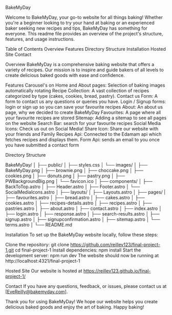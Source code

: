 BakeMyDay

Welcome to BakeMyDay, your go-to website for all things baking! Whether you're a beginner looking to try your hand at baking or an experienced baker seeking new recipes and tips, BakeMyDay has something for everyone. This readme file provides an overview of the project's structure, features, and usage instructions.

Table of Contents
Overview
Features
Directory Structure
Installation
Hosted Site
Contact


Overview
BakeMyDay is a comprehensive baking website that offers a variety of recipes. Our mission is to inspire and guide bakers of all levels to create delicious baked goods with ease and confidence.

Features
Carousel's on Home and About pages: Selection of baking images automatically rotating 
Recipe Collection: A vast collection of recipes categorized by type (cakes, cookies, bread, pastry).
Contact us Form: A form to contact us any questions or queries you have. 
Login / Signup forms: login or sign up so you can save your favourite recipes
About: An about us page, why we decided to create BakeMyDay
Favourites: A page where all your favourite recipes are stored
Sitemap: Adding a sitemap to see all pages on the website 
Search Bar: search for your favourite recipes 
Social Media Icons: Check us out on Social Media! 
Share Icon: Share our website with your friends and Family
Recipes Api: Connected to the Edamam api which fetches recipes and displays them.
Form Api: sends an email to you once you have submitted a contact form 

Directory Structure

BakeMyDay/
│
├── public/
│   ├── styles.css
│   └── images/
│       ├── BakeMyDay.png
│       ├── brownie.png
│       ├── choccake.png
│       ├── cookies.png
│       ├── donuts.png
│       ├── pastry.png
│       ├── PWBackgroundBig.png
│       └── favicon.ico
│
├── components/
│   ├── BackToTop.astro
│   ├── Header.astro
│   ├── Footer.astro
│   └── SocialMediaIcons.astro
│
├── layouts/
│   ├── Layouts.astro
│
├── pages/
|   ├── favourites.astro
│   ├── bread.astro
│   ├── cakes.astro
│   ├── cookies.astro
│   ├── recipes-details.astro
│   ├── recipes.astro
│   ├── pastries.astro
│   ├── about.astro
│   ├── contact.astro
│   ├── index.astro
│   ├── login.astro
│   ├── response.astro
│   ├── search-results.astro
│   ├── signup.astro
│   ├── signupconfirmation.astro
│   ├── sitemap.astro
│   └── terms.astro
│
└── README.md


Installation
To set up the BakeMyDay website locally, follow these steps:

Clone the repository:
git clone https://github.com/reillev123/final-project-1.git
cd final-project-1
Install dependencies:
npm install
Start the development server:
npm run dev
The website should now be running at  http://localhost:4321/final-project-1

Hosted Site 
Our website is hosted at https://reillev123.github.io/final-project-1/

Contact
If you have any questions, feedback, or issues, please contact us at [EveReilly@bakemyday.com].

Thank you for using BakeMyDay! We hope our website helps you create delicious baked goods and enjoy the art of baking. Happy baking!

